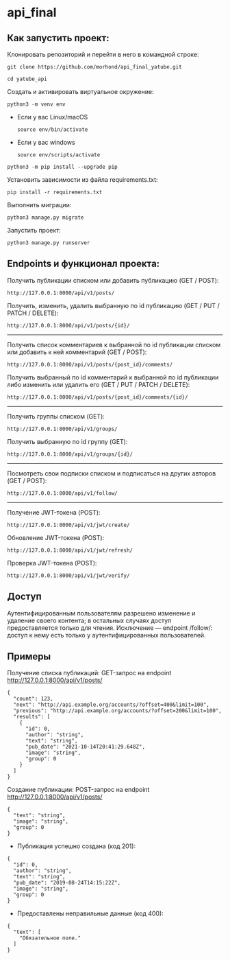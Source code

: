 # api_final
## Как запустить проект:

Клонировать репозиторий и перейти в него в командной строке:

```
git clone https://github.com/morhond/api_final_yatube.git
```

```
cd yatube_api
```

Cоздать и активировать виртуальное окружение:

```
python3 -m venv env
```

* Если у вас Linux/macOS

    ```
    source env/bin/activate
    ```

* Если у вас windows

    ```
    source env/scripts/activate
    ```

```
python3 -m pip install --upgrade pip
```

Установить зависимости из файла requirements.txt:

```
pip install -r requirements.txt
```

Выполнить миграции:

```
python3 manage.py migrate
```

Запустить проект:

```
python3 manage.py runserver
```

## Endpoints и функционал проекта:
Получить публикации списком или добавить публикацию (GET / POST):
```
http://127.0.0.1:8000/api/v1/posts/
```
Получить, изменить, удалить выбранную по id публикацию
(GET / PUT / PATCH / DELETE):
```
http://127.0.0.1:8000/api/v1/posts/{id}/
```
-------------------
Получить список комментариев к выбранной по id публикации списком
или добавить к ней комментарий (GET / POST):
```
http://127.0.0.1:8000/api/v1/posts/{post_id}/comments/
```
Получить выбранный по id комментарий к выбранной по id публикации либо
изменить или удалить его (GET / PUT / PATCH / DELETE):
```
http://127.0.0.1:8000/api/v1/posts/{post_id}/comments/{id}/
```
-------------------
Получить группы списком (GET): 
```
http://127.0.0.1:8000/api/v1/groups/
```
Получить выбранную по id группу (GET):
```
http://127.0.0.1:8000/api/v1/groups/{id}/
```
-------------------
Посмотреть свои подписки списком и подписаться на других авторов (GET / POST):
```
http://127.0.0.1:8000/api/v1/follow/
```
-------------------
Получение JWT-токена (POST):
```
http://127.0.0.1:8000/api/v1/jwt/create/
```
Обновление JWT-токена (POST):
```
http://127.0.0.1:8000/api/v1/jwt/refresh/
```
Проверка JWT-токена (POST):
```
http://127.0.0.1:8000/api/v1/jwt/verify/
```
## Доступ
Аутентифицированным пользователям разрешено изменение и удаление своего контента; 
в остальных случаях доступ предоставляется только для чтения.
Исключение — endpoint /follow/: доступ к нему есть только у аутентифицированных пользователей.
## Примеры
Получение списка публикаций: GET-запрос на endpoint http://127.0.0.1:8000/api/v1/posts/
```
{
  "count": 123,
  "next": "http://api.example.org/accounts/?offset=400&limit=100",
  "previous": "http://api.example.org/accounts/?offset=200&limit=100",
  "results": [
    {
      "id": 0,
      "author": "string",
      "text": "string",
      "pub_date": "2021-10-14T20:41:29.648Z",
      "image": "string",
      "group": 0
    }
  ]
}
```
Создание публикации: POST-запрос на endpoint http://127.0.0.1:8000/api/v1/posts/
```
{
  "text": "string",
  "image": "string",
  "group": 0
}
```
* Публикация успешно создана (код 201):
```
{
  "id": 0,
  "author": "string",
  "text": "string",
  "pub_date": "2019-08-24T14:15:22Z",
  "image": "string",
  "group": 0
}
```
* Предоставлены неправильные данные (код 400):
```
{
  "text": [
    "Обязательное поле."
  ]
}
```
